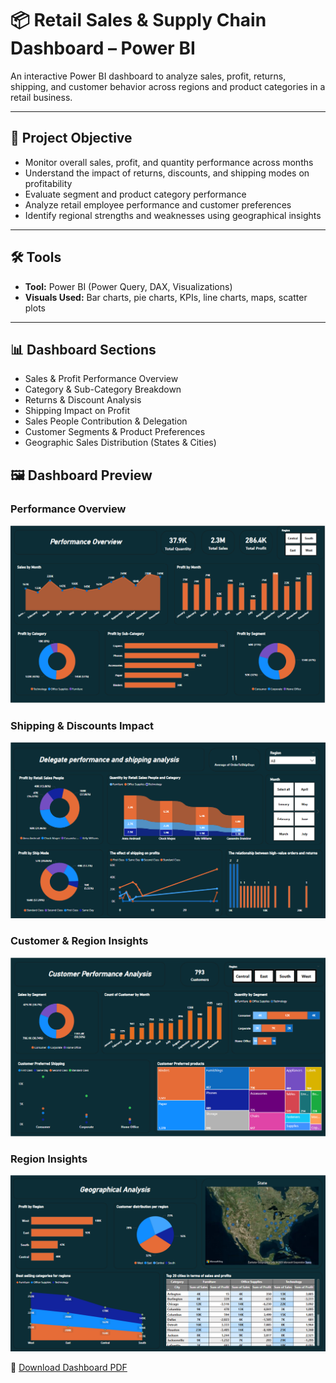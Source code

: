 # 📦 Retail Sales & Supply Chain Dashboard – Power BI

An interactive Power BI dashboard to analyze sales, profit, returns, shipping, and customer behavior across regions and product categories in a retail business.

---

## 🎯 Project Objective

- Monitor overall sales, profit, and quantity performance across months
- Understand the impact of returns, discounts, and shipping modes on profitability
- Evaluate segment and product category performance
- Analyze retail employee performance and customer preferences
- Identify regional strengths and weaknesses using geographical insights

---

## 🛠 Tools

- **Tool:** Power BI (Power Query, DAX, Visualizations)
- **Visuals Used:** Bar charts, pie charts, KPIs, line charts, maps, scatter plots

---

## 📊 Dashboard Sections

- Sales & Profit Performance Overview
- Category & Sub-Category Breakdown
- Returns & Discount Analysis
- Shipping Impact on Profit
- Sales People Contribution & Delegation
- Customer Segments & Product Preferences
- Geographic Sales Distribution (States & Cities)

## 🖼️ Dashboard Preview

### Performance Overview
![Overview](screenShots/overview.png)

### Shipping & Discounts Impact
![Shipping Impact](screenShots/suppliers.png)

### Customer & Region Insights
![Customer Region](screenShots/customers.png)

### Region Insights
![Region](screenShots/Region.png)


📄 [Download Dashboard PDF](Retail-Supply-Chain-Sales.pdf)

